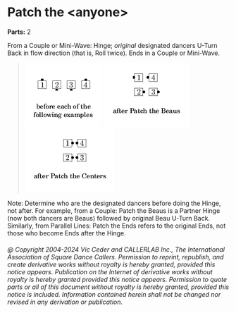 # Patch the \<anyone>

**Parts:** 2  

From a Couple or Mini-Wave: Hinge; *original* designated dancers
U-Turn Back in flow direction (that is, Roll twice). Ends in a Couple or
Mini-Wave.

> 
> ![alt](patch-1.png)
> ![alt](patch-2.png)
> ![alt](patch-3.png)
> 

Note: Determine who are the designated dancers before doing the
Hinge, not after. For example, from a Couple: Patch the Beaus is a
Partner Hinge (now both dancers are Beaus) followed by original Beau
U-Turn Back. Similarly, from Parallel Lines: Patch the Ends refers to
the original Ends, not those who become Ends after the Hinge.

###### @ Copyright 2004-2024 Vic Ceder and CALLERLAB Inc., The International Association of Square Dance Callers. Permission to reprint, republish, and create derivative works without royalty is hereby granted, provided this notice appears. Publication on the Internet of derivative works without royalty is hereby granted provided this notice appears. Permission to quote parts or all of this document without royalty is hereby granted, provided this notice is included. Information contained herein shall not be changed nor revised in any derivation or publication.
